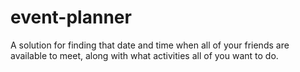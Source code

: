 # event-planner
A solution for finding that date and time when all of your friends are available to meet, along with what activities all of you want to do.
